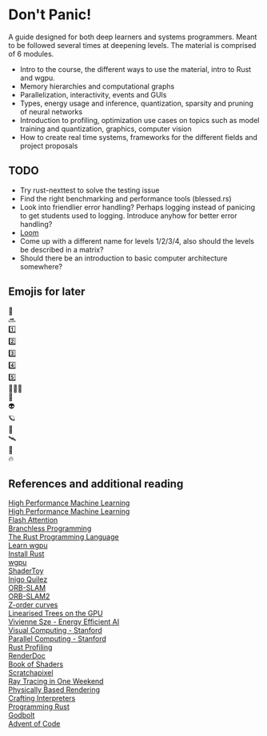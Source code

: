 # Don't Panic!
A guide designed for both deep learners and systems programmers. Meant to be followed several times at
deepening levels.
The material is comprised of 6 modules.

* Intro to the course, the different ways to use the material, intro to Rust and wgpu.
* Memory hierarchies and computational graphs
* Parallelization, interactivity, events and GUIs
* Types, energy usage and inference, quantization, sparsity and pruning of neural networks
* Introduction to profiling, optimization use cases on topics such as model
training and quantization, graphics, computer vision
* How to create real time systems, frameworks for the different fields and project proposals

## TODO

* Try rust-nexttest to solve the testing issue
* Find the right benchmarking and performance tools (blessed.rs)
* Look into friendlier error handling? Perhaps logging instead of panicing to
get students used to logging. Introduce anyhow for better error handling?
* [Loom](https://docs.rs/loom/latest/loom/)
* Come up with a different name for levels 1/2/3/4, also should the levels be described in a matrix?
* Should there be an introduction to basic computer architecture somewhere?

## Emojis for later
🌌  
🔜  
1️⃣  
2️⃣  
3️⃣  
4️⃣  
5️⃣  
👨🏼‍💻  
🧬  
👽  
🪐  
🚀  
🛰️  
🦀  
🔥  

## References and additional reading

[High Performance Machine Learning](https://engineering.nyu.edu/sites/default/files/2022-01/ECE_GY_9143_S22.pdf)  
[High Performance Machine Learning](https://www.cs.columbia.edu/wp-content/uploads/2022/08/HPML-Fall2022-columbia.pdf)  
[Flash Attention](https://github.com/HazyResearch/flash-attention)  
[Branchless Programming](https://www.youtube.com/watch?v=g-WPhYREFjk)  
[The Rust Programming Language](https://doc.rust-lang.org/book/title-page.html)  
[Learn wgpu](https://sotrh.github.io/learn-wgpu/)  
[Install Rust](https://www.rust-lang.org/tools/install)  
[wgpu](https://wgpu.rs/)  
[ShaderToy](https://www.shadertoy.com/)  
[Inigo Quilez](https://iquilezles.org/articles/)  
[ORB-SLAM](https://arxiv.org/abs/1502.00956)  
[ORB-SLAM2](https://arxiv.org/abs/1610.06475)  
[Z-order curves](https://www.nocentino.com/Nocentino10.pdf)  
[Linearised Trees on the GPU](https://developer.nvidia.com/blog/thinking-parallel-part-iii-tree-construction-gpu/)  
[Vivienne Sze - Energy Efficient AI](https://www.youtube.com/watch?v=WbLQqPw_n88)  
[Visual Computing - Stanford](https://gfxcourses.stanford.edu/cs348k/spring23)  
[Parallel Computing - Stanford](https://gfxcourses.stanford.edu/cs149/fall21)  
[Rust Profiling](https://nnethercote.github.io/perf-book/profiling.html)  
[RenderDoc](https://renderdoc.org/)  
[Book of Shaders](https://thebookofshaders.com/)  
[Scratchapixel](https://www.scratchapixel.com/)  
[Ray Tracing in One Weekend](https://raytracing.github.io/)  
[Physically Based Rendering](https://www.pbrt.org/)  
[Crafting Interpreters](https://craftinginterpreters.com/)  
[Programming Rust](https://www.oreilly.com/library/view/programming-rust-2nd/9781492052586/)  
[Godbolt](https://godbolt.org/)  
[Advent of Code](https://adventofcode.com/)  

